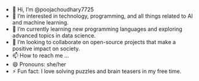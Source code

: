 - 👋 Hi, I’m @poojachoudhary7725
- 👀 I’m interested in technology, programming, and all things related to AI and machine learning.
- 🌱 I’m currently learning new programming languages and exploring advanced topics in data science.
- 💞️ I’m looking to collaborate on open-source projects that make a positive impact on society.
- 📫 How to reach me ... 
- 😄 Pronouns: she/her
- ⚡ Fun fact: I love solving puzzles and brain teasers in my free time.

<!---
poojachoudhary7725/poojachoudhary7725 is a ✨ special ✨ repository because its `README.md` (this file) appears on your GitHub profile.
You can click the Preview link to take a look at your changes.
--->
